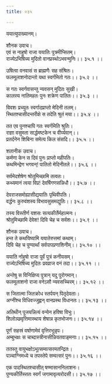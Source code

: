 ```yaml
---
title: ०३५

---
```

ययात्युपाख्यानम्।  
  
शौनक उवाच।  
एवं स नाहुषो राजा ययातिः पुत्रमीप्सितम्।  
राज्येऽभिषिच्य मुदितो वानप्रस्थोऽभवन्मुनिः।। ३५.१ ।।  
  
उषित्वा वनवासं स ब्राह्मणैः सह संश्रितः।  
फलमूलाशनोदान्तो यथा स्वर्गमितो गतः।। ३५.२ ।।  
  
स गतः स्वर्गवासन्तु न्यवसन् मुदितः सुखी।  
कालस्य नातिमहतः पुनः शक्रेण पातितः।। ३५.३ ।।  
  
विवशः प्रच्युतः स्वर्गादप्राप्तो मेदिनी तलम्।  
स्थितश्चासीदन्तरीक्षे स तदेति श्रुतं मया।। ३५.४ ।।  
  
तत एव पुनश्चापि गतः स्वर्गमिति श्रुतिः।  
राज्ञा वसुमता सार्द्धमष्टकेन च वीर्य्यवान्।।  
प्रतर्दनेन शिबिना समेत्य किल संसदि।। ३५.५ ।।  
  
शतानीक उवाच।  
कर्मणा केन स दिवं पुनः प्राप्तो महीपतिः।  
कथमिन्द्रेण भगवन्! पातितो मेदिनीतले।। ३५.६ ।।  
  
सर्वमेदशेषेण श्रोतुमिच्छामि तत्वतः।  
कथ्यमानं त्वया विप्र! देवर्षिगणसन्निधौ।। ३५.७ ।।  
  
देवराजसमोह्यासीद्ययातिः पृथिवीपतिः।  
वर्द्धनः कुरुवंशस्य विभावसुसमद्युतिः।। ३५.८ ।।  
  
तस्य विस्तीर्ण यशसः सत्यकीर्तेर्महात्मनः।  
श्रोतुमिच्छामि देवेश! दिवि चेह च सर्वशः।। ३५.९ ।।  
  
शौनक उवाच।  
हन्त ते कथयिष्यामि ययातेरुत्तमां कथाम्।  
दिवि चेह च पुण्यार्थां सर्वपापप्रणाशिनीम्।। ३५.१० ।।  
  
ययाति र्नाहुषो राजा पूर्वं पुत्रं कनीयसम्।  
राज्येऽभिषिच्य मुदितः प्रवव्राज वनं तदा।। ३५.११ ।।  
  
अन्तेषु स विनिक्षिप्य पुत्रान् यदु पुरोगमान्।  
फलमूलाशनो राजा वनेऽसौ न्यवसच्चिरम्।। ३५.१२ ।।  
  
स जितात्मा जितक्रोध स्तर्पयन् पितृदेवताः।  
अग्नींश्च विधिवज्जुह्वन् वानप्रस्थ विधानतः।। ३५.१३ ।।  
  
अतिथीन् पूजयन्नित्यं वन्येन हविषा विभुः।  
शिलोञ्छवृत्तिमास्थाय शेषान्न कृतभोजनः।। ३५.१४ ।।  
  
पूर्णं सहस्रं वर्षाणामेवं वृत्तिरभून्नृपः।  
अम्बुभक्षः स चाब्दास्त्रीनासीन्नियतवाङ्मनाः।। ३५.१५ ।।  
  
ततस्तु वायुभक्षोऽभूत्सम्वत्सरमतन्द्रितः।  
पञ्चाग्निमध्ये च तपस्तेपे सम्वत्सरं पुनः।। ३५.१६ ।।  
  
एक पादस्थितश्चासीत् षण्मासाननिलाशनः।  
पुण्यकीर्तिस्ततः स्वर्गं जगामावृत्यरोदसी।। ३५.१७ ।।